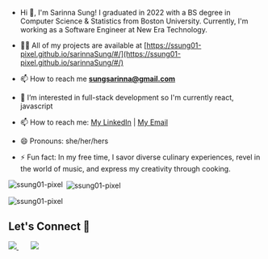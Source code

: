 - Hi 👋, I'm Sarinna Sung! I graduated in 2022 with a BS degree in Computer Science & Statistics from Boston University. Currently, I'm working as a Software Engineer at New Era Technology.
  
- 👨‍💻 All of my projects are available at [https://ssung01-pixel.github.io/sarinnaSung/#/](https://ssung01-pixel.github.io/sarinnaSung/#/)

- 📫 How to reach me **sungsarinna@gmail.com**
  
- 🌱 I’m interested in full-stack development so I'm currently react, javascript 
 
- 📫 How to reach me: [My LinkedIn](https://www.linkedin.com/in/sarinnasung/) | [My Email](sungsarinna@gmail.com)
   
- 😄 Pronouns: she/her/hers
  
- ⚡ Fun fact: In my free time, I savor diverse culinary experiences, revel in the world of music, and express my creativity through cooking.


<p><img align="left" src="https://github-readme-stats.vercel.app/api/top-langs?username=ssung01-pixel&show_icons=true&locale=en&layout=compact" alt="ssung01-pixel" /></p>

<p>&nbsp;<img align="center" src="https://github-readme-stats.vercel.app/api?username=ssung01-pixel&show_icons=true&locale=en" alt="ssung01-pixel" /></p>

<p><img align="center" src="https://github-readme-streak-stats.herokuapp.com/?user=ssung01-pixel&" alt="ssung01-pixel" /></p>
<h2 align='left'>
  Let's Connect 🤝
</h2>
<p align='left'>
  <a href="https://www.linkedin.com/in/sarinnasung/">
    <img src="https://img.shields.io/badge/LinkedIn-0077B5?style=for-the-badge&logo=linkedin&logoColor=white"/>
  </a>
  &nbsp;&nbsp;
  &nbsp;&nbsp;
  <a href="mailto:sungsarinna1@gmail.com">
    <img src="https://img.shields.io/badge/Gmail-D14836?style=for-the-badge&logo=gmail&logoColor=white"/>
  </a>
</p>

<!--
 is a ✨ _special_ ✨ repository because its `README.md` (this file) appears on your GitHub profile.

Here are some ideas to get you started:

- 🔭 I’m currently working on ...
- 🌱 I’m currently learning ...
- 👯 I’m looking to collaborate on ...
- 🤔 I’m looking for help with ...
- 💬 Ask me about ...
- 📫 How to reach me: ...
- 😄 Pronouns: ...
- ⚡ Fun fact: ...
-->
